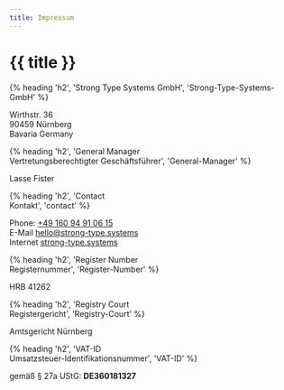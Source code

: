 ```yaml
---
title: Impressum
---
```


# {{ title }}


{% heading 'h2', 'Strong Type Systems GmbH', 'Strong-Type-Systems-GmbH' %}
<p class="adr">
   <span class="street-address">Wirthstr. 36</span><br />
   <span class="postal-code">90459</span> <span class="locality">Nürnberg</span><br />
   <span class="region">Bavaria</span>
   <span class="country-name">Germany</span>
</p>

{% heading 'h2', 'General Manager<br />Vertretungsberechtigter Geschäftsführer', 'General-Manager' %}
<p>
   <span class="ceo">Lasse Fister</span>
</p>

{% heading 'h2', 'Contact<br />Kontakt', 'contact' %}
<p class="contact">
   <span class="phone">Phone: <a href="tel:+4916094910615">+49 160 94 91 06 15</a><span><br />
   <span class="mail">E-Mail <a class="email" href="mailto:hello@strong-type.systems">hello@strong-type.systems</a></span><br />
   <span class="web">Internet <a href="https://strong-type.systems">strong-type.systems</a></span><br />
</p>

{% heading 'h2', 'Register Number<br />Registernummer', 'Register-Number' %}
<p>
   <span class="hrb">HRB 41262</span>
</p>

{% heading 'h2', 'Registry Court<br />Registergericht', 'Registry-Court' %}
<p>
   <span class="reg-court">Amtsgericht Nürnberg</span>
</p>

{% heading 'h2', 'VAT-ID<br />Umsatzsteuer-Identifikationsnummer', 'VAT-ID' %}
<p>
   <span class="vat-id">gemäß § 27a UStG: <strong>DE360181327</strong></span>
</p>
